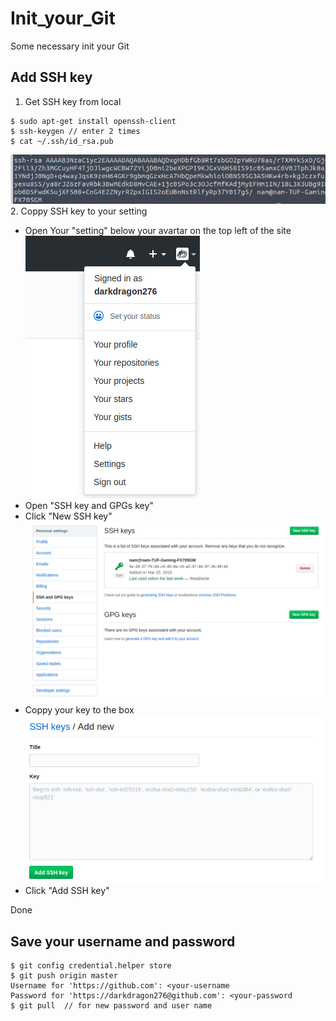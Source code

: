 # Init_your_Git
Some necessary init your Git

## Add SSH key 
1. Get SSH key from local
```
$ sudo apt-get install openssh-client
$ ssh-keygen // enter 2 times
$ cat ~/.ssh/id_rsa.pub
```  
![Your SSH key like](asset/Add_SSH_key/ssh_key.png)  
2. Coppy SSH key to your setting  
- Open Your "setting" below your avartar on the top left of the site  
![Your setting](asset/Add_SSH_key/Your_setting.png)  
- Open "SSH key and GPGs key"  
- Click "New SSH key"  
![](asset/Add_SSH_key/newsshkey.png)  
- Coppy your key to the box
![](asset/Add_SSH_key/addsshkey.png)  
- Click "Add SSH key"  

Done

## Save your username and password

```
$ git config credential.helper store
$ git push origin master
Username for 'https://github.com': <your-username  
Password for 'https://darkdragon276@github.com': <your-password  
$ git pull  // for new password and user name
```

